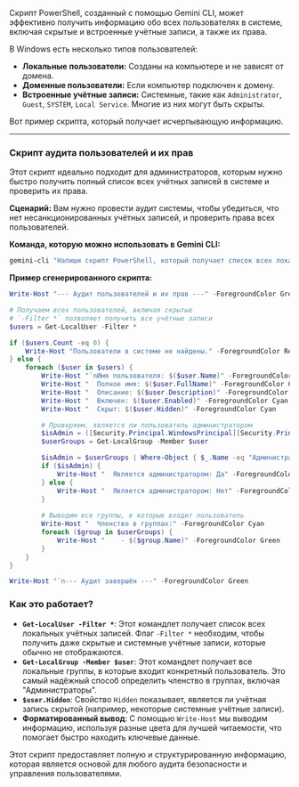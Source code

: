 Скрипт PowerShell, созданный с помощью Gemini CLI, может эффективно получить информацию обо всех пользователях в системе, включая скрытые и встроенные учётные записи, а также их права.

В Windows есть несколько типов пользователей:

  * **Локальные пользователи:** Созданы на компьютере и не зависят от домена.
  * **Доменные пользователи:** Если компьютер подключен к домену.
  * **Встроенные учётные записи:** Системные, такие как `Administrator`, `Guest`, `SYSTEM`, `Local Service`. Многие из них могут быть скрыты.

Вот пример скрипта, который получает исчерпывающую информацию.

-----

### Скрипт аудита пользователей и их прав

Этот скрипт идеально подходит для администраторов, которым нужно быстро получить полный список всех учётных записей в системе и проверить их права.

**Сценарий:** Вам нужно провести аудит системы, чтобы убедиться, что нет несанкционированных учётных записей, и проверить права всех пользователей.

**Команда, которую можно использовать в Gemini CLI:**

```powershell
gemini-cli "Напиши скрипт PowerShell, который получает список всех локальных пользователей, включая скрытые и встроенные. Для каждого пользователя нужно указать, является ли он администратором, и вывести группы, в которые он входит."
```

**Пример сгенерированного скрипта:**

```powershell
Write-Host "--- Аудит пользователей и их прав ---" -ForegroundColor Green

# Получаем всех пользователей, включая скрытые
# `-Filter *` позволяет получить все учётные записи
$users = Get-LocalUser -Filter *

if ($users.Count -eq 0) {
    Write-Host "Пользователи в системе не найдены." -ForegroundColor Red
} else {
    foreach ($user in $users) {
        Write-Host "`nИмя пользователя: $($user.Name)" -ForegroundColor Yellow
        Write-Host "  Полное имя: $($user.FullName)" -ForegroundColor Cyan
        Write-Host "  Описание: $($user.Description)" -ForegroundColor Cyan
        Write-Host "  Включен: $($user.Enabled)" -ForegroundColor Cyan
        Write-Host "  Скрыт: $($user.Hidden)" -ForegroundColor Cyan

        # Проверяем, является ли пользователь администратором
        $isAdmin = ([Security.Principal.WindowsPrincipal][Security.Principal.WindowsIdentity]::GetCurrent()).IsInRole("Administrators")
        $userGroups = Get-LocalGroup -Member $user

        $isAdmin = $userGroups | Where-Object { $_.Name -eq "Администраторы" -or $_.Name -eq "Administrators" }
        if ($isAdmin) {
            Write-Host "  Является администратором: Да" -ForegroundColor Red
        } else {
            Write-Host "  Является администратором: Нет" -ForegroundColor Green
        }
        
        # Выводим все группы, в которые входит пользователь
        Write-Host "  Членство в группах:" -ForegroundColor Cyan
        foreach ($group in $userGroups) {
            Write-Host "    - $($group.Name)" -ForegroundColor Green
        }
    }
}

Write-Host "`n--- Аудит завершён ---" -ForegroundColor Green
```

### Как это работает?

  * **`Get-LocalUser -Filter *`**: Этот командлет получает список всех локальных учётных записей. Флаг `-Filter *` необходим, чтобы получить даже скрытые и системные учётные записи, которые обычно не отображаются.
  * **`Get-LocalGroup -Member $user`**: Этот командлет получает все локальные группы, в которые входит конкретный пользователь. Это самый надёжный способ определить членство в группах, включая "Администраторы".
  * **`$user.Hidden`**: Свойство `Hidden` показывает, является ли учётная запись скрытой (например, некоторые системные учётные записи).
  * **Форматированный вывод**: С помощью `Write-Host` мы выводим информацию, используя разные цвета для лучшей читаемости, что помогает быстро находить ключевые данные.

Этот скрипт предоставляет полную и структурированную информацию, которая является основой для любого аудита безопасности и управления пользователями.